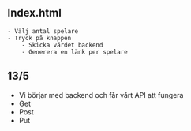 ## Index.html
    - Välj antal spelare
    - Tryck på knappen
        - Skicka värdet backend
        - Generera en länk per spelare

## 13/5

- Vi börjar med backend och får vårt API att fungera
- Get 
- Post
- Put
